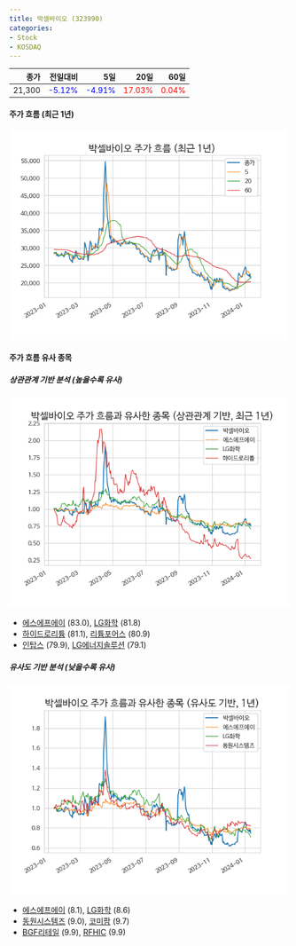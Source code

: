 ```yaml
---
title: 박셀바이오 (323990)
categories:
- Stock
- KOSDAQ
---
```


|종가|전일대비|5일|20일|60일|
|---:|-------:|--:|---:|---:|
|21,300|<span style="color: blue">-5.12%</span>|<span style="color: blue">-4.91%</span>|<span style="color: red">17.03%</span>|<span style="color: red">0.04%</span>|

<!-- more -->


#### 주가 흐름 (최근 1년)
![323990](/assets/images/stock/323990.png)


#### 주가 흐름 유사 종목


##### 상관관계 기반 분석 (높을수록 유사)
![323990](/assets/images/stock/323990_corr.png)
- [에스에프에이](/056190/) (83.0), [LG화학](/051910/) (81.8)
- [하이드로리튬](/101670/) (81.1), [리튬포어스](/073570/) (80.9)
- [인탑스](/049070/) (79.9), [LG에너지솔루션](/373220/) (79.1)


##### 유사도 기반 분석 (낮을수록 유사)	
![323990](/assets/images/stock/323990_sim.png)
- [에스에프에이](/056190/) (8.1), [LG화학](/051910/) (8.6)
- [동원시스템즈](/014820/) (9.0), [코미팜](/041960/) (9.7)
- [BGF리테일](/282330/) (9.9), [RFHIC](/218410/) (9.9)
